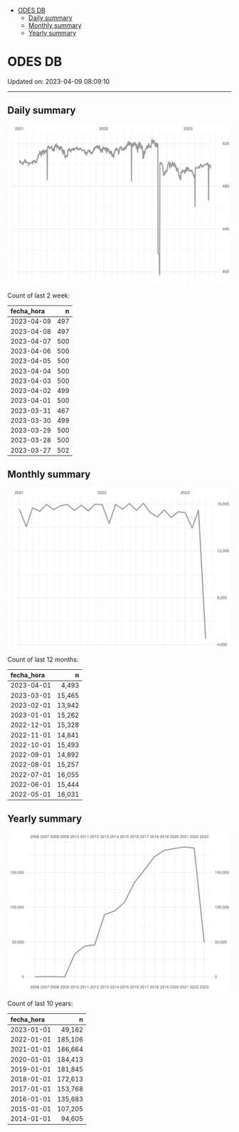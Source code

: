 
  - [ODES DB](#odes-db)
      - [Daily summary](#daily-summary)
      - [Monthly summary](#monthly-summary)
      - [Yearly summary](#yearly-summary)

# ODES DB

Updated on: 2023-04-09 08:09:10

-----

## Daily summary

![](figures/unnamed-chunk-2-1.svg)<!-- -->

Count of last 2 week:

| fecha\_hora |   n |
| :---------- | --: |
| 2023-04-09  | 497 |
| 2023-04-08  | 497 |
| 2023-04-07  | 500 |
| 2023-04-06  | 500 |
| 2023-04-05  | 500 |
| 2023-04-04  | 500 |
| 2023-04-03  | 500 |
| 2023-04-02  | 499 |
| 2023-04-01  | 500 |
| 2023-03-31  | 467 |
| 2023-03-30  | 499 |
| 2023-03-29  | 500 |
| 2023-03-28  | 500 |
| 2023-03-27  | 502 |

## Monthly summary

![](figures/unnamed-chunk-4-1.svg)<!-- -->

Count of last 12 months:

| fecha\_hora |      n |
| :---------- | -----: |
| 2023-04-01  |  4,493 |
| 2023-03-01  | 15,465 |
| 2023-02-01  | 13,942 |
| 2023-01-01  | 15,262 |
| 2022-12-01  | 15,328 |
| 2022-11-01  | 14,841 |
| 2022-10-01  | 15,493 |
| 2022-09-01  | 14,892 |
| 2022-08-01  | 15,257 |
| 2022-07-01  | 16,055 |
| 2022-06-01  | 15,444 |
| 2022-05-01  | 16,031 |

## Yearly summary

![](figures/unnamed-chunk-6-1.svg)<!-- -->

Count of last 10 years:

| fecha\_hora |       n |
| :---------- | ------: |
| 2023-01-01  |  49,162 |
| 2022-01-01  | 185,106 |
| 2021-01-01  | 186,664 |
| 2020-01-01  | 184,413 |
| 2019-01-01  | 181,845 |
| 2018-01-01  | 172,613 |
| 2017-01-01  | 153,768 |
| 2016-01-01  | 135,683 |
| 2015-01-01  | 107,205 |
| 2014-01-01  |  94,605 |
